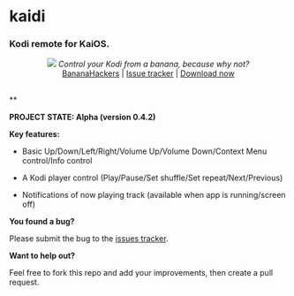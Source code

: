 # kaidi
### Kodi remote for KaiOS.
<p align="center">
  <img src="https://anonfile.com/A3J2kbxeb3/Screenshot_2019-03-16_at_8.37.14_PM_png">
  <i>Control your Kodi from a banana, because why not?</i><br>
  <a href="https://www.google.com/url?q=https%3A%2F%2Fsites.google.com%2Fview%2Fbananahackers%2Fhome&sa=D&sntz=1&usg=AFQjCNEtvVwlme7uKDuqfJaXLKBnLWNHTg">BananaHackers</a> |
  <a href="https://github.com/jkelol111/kaidi/issues">Issue tracker</a> |
  <a href="https://github.com/jkelol111/kaidi/releases">Download now</a>
  <br><br>
</p>
**

**PROJECT STATE: Alpha (version 0.4.2)**

**Key features:**

- Basic Up/Down/Left/Right/Volume Up/Volume Down/Context Menu control/Info control

- A Kodi player control (Play/Pause/Set shuffle/Set repeat/Next/Previous)

- Notifications of now playing track (available when app is running/screen off)

**You found a bug?**

Please submit the bug to the [issues tracker](https://github.com/jkelol111/kaidi/issues).

**Want to help out?**

Feel free to fork this repo and add your improvements, then create a pull request.